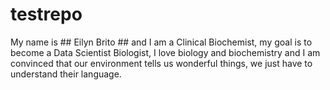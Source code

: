 # testrepo
My name is ## Eilyn Brito ## and I am a Clinical Biochemist, my goal is to become a Data Scientist Biologist, I love biology and biochemistry and I am convinced that our environment tells us wonderful things, we just have to understand their language.
